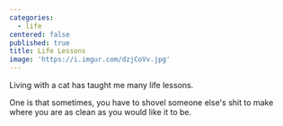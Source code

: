 ```yaml
---
categories:
  - life
centered: false
published: true
title: Life Lessons
image: 'https://i.imgur.com/dzjCoVv.jpg'
---
```

Living with a cat 
has taught me many life lessons.

One is that sometimes,
you have to shovel someone else's shit
to make where you are
as clean as you would like it to be.